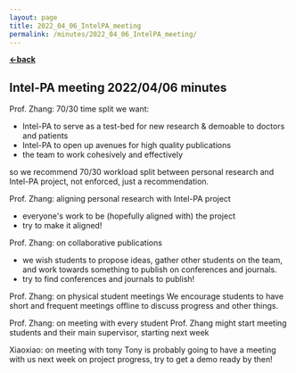 ```yaml
---
layout: page
title: 2022_04_06_IntelPA_meeting
permalink: /minutes/2022_04_06_IntelPA_meeting/
---
```


[**<-back**](/minutes)  

## Intel-PA meeting 2022/04/06 minutes

Prof. Zhang: 70/30 time split
we want:
* Intel-PA to serve as a test-bed for new research & demoable to doctors and patients
* Intel-PA to open up avenues for high quality publications
* the team to work cohesively and effectively

so we recommend 70/30 workload split between personal research and Intel-PA project, not enforced, just a recommendation.

Prof. Zhang: aligning personal research with Intel-PA project
* everyone's work to be (hopefully aligned with) the project
* try to make it aligned!

Prof. Zhang: on collaborative publications
* we wish students to propose ideas, gather other students on the team, and work towards something to publish on conferences and journals. 
* try to find conferences and journals to publish!

Prof. Zhang: on physical student meetings
We encourage students to have short and frequent meetings offline to discuss progress and other things.

Prof. Zhang: on meeting with every student
Prof. Zhang might start meeting students and their main supervisor, starting next week

Xiaoxiao: on meeting with tony
Tony is probably going to have a meeting with us next week on project progress, try to get a demo ready by then!

